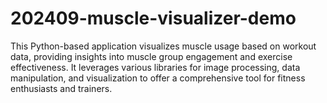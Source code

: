 # 202409-muscle-visualizer-demo
This Python-based application visualizes muscle usage based on workout data, providing insights into muscle group engagement and exercise effectiveness. It leverages various libraries for image processing, data manipulation, and visualization to offer a comprehensive tool for fitness enthusiasts and trainers.
